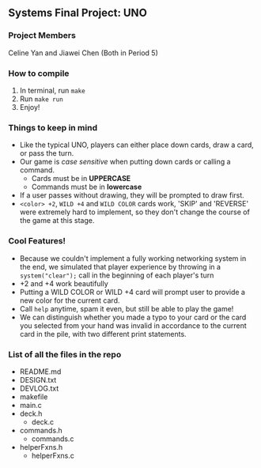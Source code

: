 ## Systems Final Project: UNO

### Project Members

Celine Yan and Jiawei Chen (Both in Period 5)



### How to compile

1. In terminal, run `make`
2. Run `make run` 
3. Enjoy!


### Things to keep in mind

- Like the typical UNO, players can either place down cards, draw a card, or pass the turn.
- Our game is *case sensitive* when putting down cards or calling a command.
  - Cards must be in **UPPERCASE**
  - Commands must be in **lowercase**
- If a user passes without drawing, they will be prompted to draw first.
- `<color> +2`, `WILD +4` and `WILD COLOR` cards work, 'SKIP' and 'REVERSE' were extremely hard to implement, so they don't change the course of the game at this stage.

### Cool Features!
- Because we couldn't implement a fully working networking system in the end, we simulated that player experience by throwing in a `system("clear");` call in the beginning of each player's turn
- +2 and +4 work beautifully
- Putting a WILD COLOR or WILD +4 card will prompt user to provide a new color for the current card. 
- Call `help` anytime, spam it even, but still be able to play the game!
- We can distinguish whether you made a typo to your card or the card you selected from your hand was invalid in accordance to the current card in the pile, with two different print statements. 


### List of all the files in the repo

- README.md
- DESIGN.txt
- DEVLOG.txt
- makefile
- main.c
- deck.h
  - deck.c
- commands.h
  - commands.c
- helperFxns.h
  - helperFxns.c
